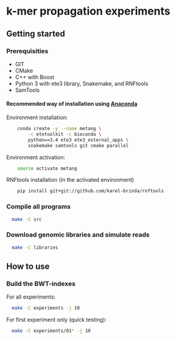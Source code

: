 # k-mer propagation experiments

## Getting started

### Prerequisities

* GIT
* CMake
* C++ with Boost
* Python 3 with ete3 library, Snakemake, and RNFtools
* SamTools

#### Recommended way of installation using [Anaconda](https://www.continuum.io/downloads)

Environment installation:

```bash
	conda create -y --name metang \
		-c etetoolkit -c bioconda \
		python==3.4 ete3 ete3_external_apps \
		snakemake samtools git cmake parallel
```

Environment activation:

```bash
	source activate metang
```

RNFtools installation (in the activated environment)

```bash
	pip install git+git://github.com/karel-brinda/rnftools
```

### Compile all programs

```bash
  make -C src
```

### Download genomic libraries and simulate reads
```bash
  make -C libraries
```

## How to use

### Build the BWT-indexes

For all experiments:

```bash
  make -C experiments -j 10
```

For first experiment only (quick testing):

```bash
  make -C experiments/01* -j 10
```
